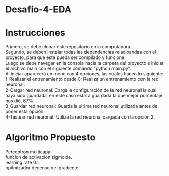 # Desafio-4-EDA

# Instrucciones

Primero, se debe clonar este repositorio en la computadora.  
Segundo, se deben instalar todas las dependencias relacioandas con el proyecto, para que este pueda ser compilado y funcione.  
Luego se debe navegar en la consola hacia la carpeta del proyecto e iniciar el archivo main con el siguiente comando "python main.py".  
Al iniciar aparecerá un meno con 4 opciones, las cuales hacen lo siguiente:  
1-Realizar el entrenamiento desde 0: Realiza un entrenamiento con la red neuronal.  
2-Cargar red neuronal: Carga la configuración de la red neuronal la cual haya sido guardada, en este caso estará guardada la que mejor porcentaje nos dió, 67%.  
3-Guardar red neuronal: Guarda la ultima red neuronal utilizada antes de poner esta opción.  
4-Testear red neuronal: Utiliza la red neuronal cargada con la opción 2.  

# Algoritmo Propuesto

Perceptron multicapa.  
funcion de activacion sigmoide.  
learning rate 0.1.  
opitmizador decenso del gradiente.  

